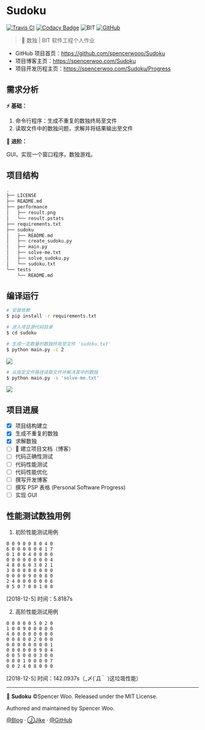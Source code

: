 # Sudoku

[![Travis CI](https://api.travis-ci.org/spencerwooo/Sudoku.svg?branch=docs)](https://travis-ci.org/spencerwooo/Sudoku)
[![Codacy Badge](https://api.codacy.com/project/badge/Grade/b6449ccc6f3546e686ff8227525ef14e)](https://www.codacy.com/app/spencerwooo/Sudoku?utm_source=github.com&amp;utm_medium=referral&amp;utm_content=spencerwooo/Sudoku&amp;utm_campaign=Badge_Grade)
![BIT](https://img.shields.io/badge/BIT%20%E8%BD%AF%E4%BB%B6%E5%B7%A5%E7%A8%8B-%E6%95%B0%E7%8B%AC-ff69b4.svg)
[![GitHub](https://img.shields.io/dub/l/vibe-d.svg)](https://github.com/spencerwooo/Sudoku/blob/master/LICENSE)

> 🍳 数独 | BIT 软件工程个人作业

-   GitHub 项目首页：<https://github.com/spencerwooo/Sudoku>
-   项目博客主页：<https://spencerwoo.com/Sudoku>
-   项目开发历程主页：<https://spencerwoo.com/Sudoku/Progress>

## 需求分析

**⚡ 基础：**

1.  命令行程序：生成不重复的数独终局至文件
2.  读取文件中的数独问题，求解并将结果输出至文件

**🚀 进阶：**

GUI，实现一个窗口程序。数独游戏。

## 项目结构

```bash
.
├── LICENSE
├── README.md
├── performance
│   ├── result.png
│   └── result.pstats
├── requirements.txt
├── sudoku
│   ├── README.md
│   ├── create_sudoku.py
│   ├── main.py
│   ├── solve-me.txt
│   ├── solve_sudoku.py
│   └── sudoku.txt
└── tests
    └── README.md
```

## 编译运行

```bash
# 安装依赖
$ pip install -r requirements.txt

# 进入项目源代码目录
$ cd sudoku

# 生成一定数量的数独终局至文件 'sudoku.txt'
$ python main.py -c 2
```

![](https://i.loli.net/2018/12/06/5c08b302336dd.png)

```bash
# 从指定文件路径读取文件并解决其中的数独
$ python main.py -s 'solve-me.txt'
```

![](https://i.loli.net/2018/12/06/5c08b3635562f.png)

## 项目进展

-   [x] 项目结构建立
-   [x] 生成不重复的数独
-   [x] 求解数独
-   [ ] 🚧 建立项目文档（博客）
-   [ ] 代码正确性测试
-   [ ] 代码性能测试
-   [ ] 代码性能优化
-   [ ] 撰写开发博客
-   [ ] 撰写 PSP 表格 (Personal Software Progress)
-   [ ] 实现 GUI

## 性能测试数独用例

1.  初阶性能测试用例

```
0 0 9 0 0 8 0 4 0
6 0 0 0 0 0 0 1 7
0 1 0 0 4 0 0 0 0
0 0 0 0 0 0 0 0 4
4 8 0 6 0 3 0 2 1
3 0 0 0 0 0 0 0 0
0 0 0 0 9 0 0 8 0
2 4 0 0 0 0 0 0 6
0 5 0 7 0 0 1 0 0
```

[2018-12-5] 时间：5.8187s

2.  高阶性能测试用例

```
0 0 0 0 0 5 0 2 0
1 0 0 9 0 0 0 0 0
4 0 0 0 0 0 0 0 0
0 0 8 0 0 2 0 0 0
0 0 0 0 0 0 0 0 1
0 0 0 0 0 0 9 0 4
0 0 5 0 0 0 3 0 0
0 0 0 1 0 0 0 0 7
0 0 2 4 0 8 0 0 0
```

[2018-12-5] 时间：142.0937s（\_〆(´Д｀ )这垃圾性能）

* * *

🔢 **Sudoku** ©Spencer Woo. Released under the MIT License.

Authored and maintained by Spencer Woo.

[@Blog](https://spencerwoo.com/) · [ⒿJike](https://web.okjike.com/user/4DDA0425-FB41-4188-89E4-952CA15E3C5E/post) · [@GitHub](https://github.com/spencerwooo)

